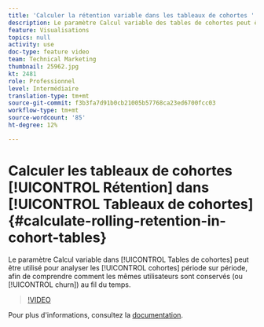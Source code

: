 ```yaml
---
title: 'Calculer la rétention variable dans les tableaux de cohortes '
description: Le paramètre Calcul variable des tables de cohortes peut être utilisé pour analyser les cohortes sur une période donnée, afin de comprendre comment les mêmes utilisateurs sont retenus (ou générés) au fil du temps.
feature: Visualisations
topics: null
activity: use
doc-type: feature video
team: Technical Marketing
thumbnail: 25962.jpg
kt: 2481
role: Professionnel
level: Intermédiaire
translation-type: tm+mt
source-git-commit: f3b3fa7d91b0cb21005b57768ca23ed6700fcc03
workflow-type: tm+mt
source-wordcount: '85'
ht-degree: 12%

---
```



# Calculer les tableaux de cohortes [!UICONTROL Rétention] dans [!UICONTROL Tableaux de cohortes] {#calculate-rolling-retention-in-cohort-tables}

Le paramètre Calcul variable dans [!UICONTROL Tables de cohortes] peut être utilisé pour analyser les [!UICONTROL cohortes] période sur période, afin de comprendre comment les mêmes utilisateurs sont conservés (ou [!UICONTROL churn]) au fil du temps.

>[!VIDEO](https://video.tv.adobe.com/v/25962/?quality=12)

Pour plus d&#39;informations, consultez la [documentation](https://marketing.adobe.com/resources/help/fr_FR/analytics/analysis-workspace/cohort_analysis.html).
